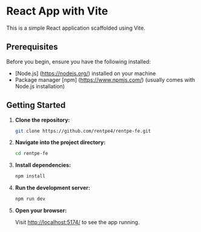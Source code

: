 # React App with Vite

This is a simple React application scaffolded using Vite.

## Prerequisites

Before you begin, ensure you have the following installed:

- [Node.js] (https://nodejs.org/) installed on your machine
- Package manager [npm] (https://www.npmjs.com/) (usually comes with Node.js installation)

## Getting Started

1. **Clone the repository:**

   ```bash
   git clone https://github.com/rentpe4/rentpe-fe.git
   ```

2. **Navigate into the project directory:**

   ```bash
   cd rentpe-fe
   ```

3. **Install dependencies:**

   ```bash
   npm install
   ```

4. **Run the development server:**

   ```bash
   npm run dev
   ```

5. **Open your browser:**

   Visit [http://localhost:5174/](http://localhost:5174/) to see the app running.
